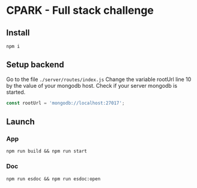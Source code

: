 # CPARK - Full stack challenge

## Install

`npm i`

## Setup backend

Go to the file `./server/routes/index.js`
Change the variable rootUrl line 10 by the value of your mongodb host. Check if your server mongodb is started.

```js
const rootUrl = 'mongodb://localhost:27017';
```

## Launch
### App

`npm run build && npm run start`

### Doc

`npm run esdoc && npm run esdoc:open`